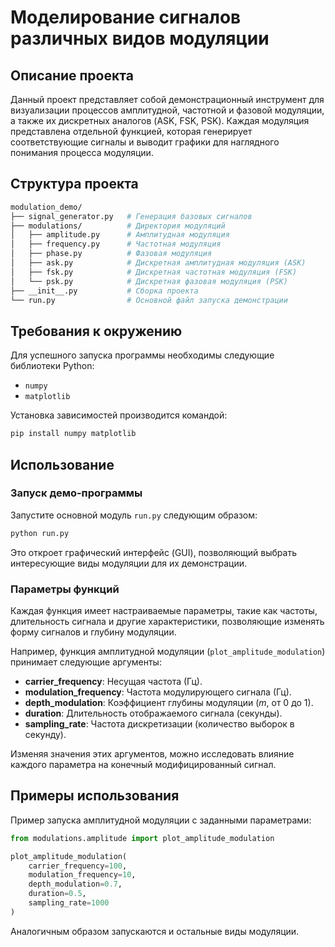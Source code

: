 # Моделирование сигналов различных видов модуляции

## Описание проекта

Данный проект представляет собой демонстрационный инструмент для визуализации процессов амплитудной, частотной и фазовой модуляции, а также их дискретных аналогов (ASK, FSK, PSK). Каждая модуляция представлена отдельной функцией, которая генерирует соответствующие сигналы и выводит графики для наглядного понимания процесса модуляции.

## Структура проекта

```bash
modulation_demo/
├── signal_generator.py   # Генерация базовых сигналов
├── modulations/          # Директория модуляций
│   ├── amplitude.py      # Амплитудная модуляция
│   ├── frequency.py      # Частотная модуляция
│   ├── phase.py          # Фазовая модуляция
│   ├── ask.py            # Дискретная амплитудная модуляция (ASK)
│   ├── fsk.py            # Дискретная частотная модуляция (FSK)
│   └── psk.py            # Дискретная фазовая модуляция (PSK)
├── __init__.py           # Сборка проекта
└── run.py                # Основной файл запуска демонстрации
```

## Требования к окружению

Для успешного запуска программы необходимы следующие библиотеки Python:

- `numpy`
- `matplotlib`

Установка зависимостей производится командой:

```bash
pip install numpy matplotlib
```

## Использование

### Запуск демо-программы

Запустите основной модуль `run.py` следующим образом:

```bash
python run.py
```

Это откроет графический интерфейс (GUI), позволяющий выбрать интересующие виды модуляции для их демонстрации.

### Параметры функций

Каждая функция имеет настраиваемые параметры, такие как частоты, длительность сигнала и другие характеристики, позволяющие изменять форму сигналов и глубину модуляции.

Например, функция амплитудной модуляции (`plot_amplitude_modulation`) принимает следующие аргументы:

- **carrier_frequency**: Несущая частота (Гц).
- **modulation_frequency**: Частота модулирующего сигнала (Гц).
- **depth_modulation**: Коэффициент глубины модуляции ($m$, от 0 до 1).
- **duration**: Длительность отображаемого сигнала (секунды).
- **sampling_rate**: Частота дискретизации (количество выборок в секунду).

Изменяя значения этих аргументов, можно исследовать влияние каждого параметра на конечный модифицированный сигнал.

## Примеры использования

Пример запуска амплитудной модуляции с заданными параметрами:

```python
from modulations.amplitude import plot_amplitude_modulation

plot_amplitude_modulation(
    carrier_frequency=100,
    modulation_frequency=10,
    depth_modulation=0.7,
    duration=0.5,
    sampling_rate=1000
)
```

Аналогичным образом запускаются и остальные виды модуляции.
